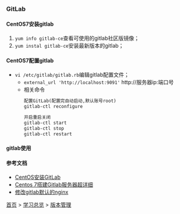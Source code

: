 ### GitLab

#### CentOS7安装gitlab
1. `yum info gitlab-ce`查看可使用的gitlab社区版镜像；
2. `yum instal gitlab-ce`安装最新版本的gitlab；

#### CentOS7配置gitlab
* `vi /etc/gitlab/gitlab.rb`编辑gitlab配置文件；
  * `external_url 'http://localhost:9091'` http://服务器ip:端口号
  * 相关命令
    ```cmd
    配置GitLab(配置完自动启动,默认账号root)
    gitlab-ctl reconfigure

    开启重启关闭
    gitlab-ctl start
    gitlab-ctl stop
    gitlab-ctl restart
    ```
#### gitlab使用

#### 参考文档
* [CentOS安装GitLab](https://segmentfault.com/a/1190000021278114)
* [Centos 7搭建Gitlab服务器超详细](https://blog.csdn.net/duyusean/article/details/80011540)
* [修改gitlab默认的nginx](https://www.cnblogs.com/sunhongleibibi/p/12867556.html)


[首页](../../README.md) > [学习总览](../../introduction/studyCatalogList.md) > [版本管理](VersionControl.md)
